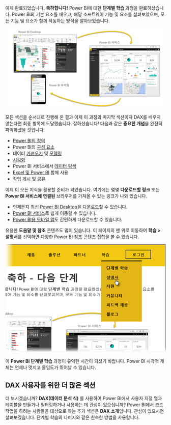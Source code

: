 이제 완료되었습니다. **축하합니다!** Power BI에 대한 **단계별 학습** 과정을 완료하셨습니다. Power BI의 기본 요소를 배우고, 해당 소프트웨어 기능 및 요소를 살펴보았으며, 모든 기능 및 요소가 함께 작동하는 방식을 알아보았습니다.

![](media/6-5-guided-learning-completion/c0a0_2.png)

모든 섹션을 순서대로 진행해 온 결과 이제 이 과정의 마지막 섹션이자 DAX를 배우지 않는다면 최종 항목에 도달했습니다. 잘하셨습니다! 다음과 같은 **중요한 개념**을 완전히 파악하셨을 것입니다.

* [Power BI의 정의](../gettingstarted.yml?tutorial-step=1)
* Power BI의 [구성 요소](../gettingstarted.yml?tutorial-step=3)
* 데이터 [가져오기](../gettingdata.yml?tutorial-step=3) 및 [모델링](../modeling.yml?tutorial-step=1)
* [시각화](../visualizations.yml?tutorial-step=1)
* Power BI 서비스에서 [데이터 탐색](../exploringdata.yml?tutorial-step=1)
* [Excel 및 Power BI](../powerbiandexcel.yml?tutorial-step=1) 함께 사용
* 작업 [게시 및 공유](../publishingandsharing.yml?tutorial-step=1)

이제 이 모든 지식을 활용할 준비가 되었습니다. 여기에는 몇몇 **다운로드할 링크** 또는 **Power BI 서비스에 연결된** 브라우저를 가져올 수 있는 링크가 나와 있습니다.

* 언제든지 [최신 Power BI Desktop을 다운로드](https://powerbi.microsoft.com/desktop)할 수 있습니다.
* [Power BI 서비스](https://powerbi.microsoft.com/)로 쉽게 이동할 수 있습니다.
* [Power BI용 모바일 앱](https://powerbi.microsoft.com/mobile/)도 간편하게 다운로드할 수 있습니다.

유용한 **도움말 및 참조** 콘텐츠도 많이 있습니다. 이 페이지의 맨 위로 이동하여 **학습 > 설명서**를 선택하면 다양한 Power BI 참조 콘텐츠 집합을 볼 수 있습니다.

![](media/6-5-guided-learning-completion/6-5_1.png)

이 **Power BI 단계별 학습** 과정이 유익한 시간이 되셨기 바랍니다. Power BI 시각적 개체는 언제나 멋지고 몰입도가 뛰어날 수 있습니다.

## <a name="one-more-section-for-dax-users"></a>DAX 사용자를 위한 더 많은 섹션
더 보시겠습니까? **DAX(데이터 분석 식)** 를 사용하여 Power BI에서 사용자 지정 열과 테이블을 만들거나 필터링하거나 사용하는 데 관심이 있으십니까? Power BI에서 코드 작업을 하려는 사람들을 대상으로 하는 추가 섹션은 **DAX 소개**입니다. 관심이 있으시면 살펴보겠습니다. 단계별 학습의 나머지와 같은 친숙한 방법을 사용합니다.

